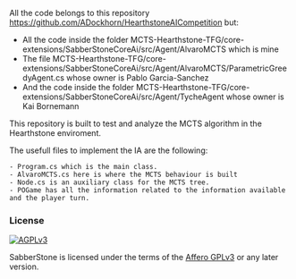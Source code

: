 
All the code belongs to this repository https://github.com/ADockhorn/HearthstoneAICompetition but:

  - All the code inside the folder MCTS-Hearthstone-TFG/core-extensions/SabberStoneCoreAi/src/Agent/AlvaroMCTS which is mine
  - The file MCTS-Hearthstone-TFG/core-extensions/SabberStoneCoreAi/src/Agent/AlvaroMCTS/ParametricGreedyAgent.cs whose owner is Pablo         Garcia-Sanchez
  - And the code inside the folder MCTS-Hearthstone-TFG/core-extensions/SabberStoneCoreAi/src/Agent/TycheAgent whose owner is Kai Bornemann


  This repository is built to test and analyze the MCTS algorithm in the Hearthstone enviroment.

  The usefull files to implement the IA are the following:

    - Program.cs which is the main class.
    - AlvaroMCTS.cs here is where the MCTS behaviour is built
    - Node.cs is an auxiliary class for the MCTS tree.
    - POGame has all the information related to the information available and the player turn.

### License

[![AGPLv3](https://www.gnu.org/graphics/agplv3-88x31.png)](http://choosealicense.com/licenses/agpl-3.0/)

SabberStone is licensed under the terms of the
[Affero GPLv3](https://www.gnu.org/licenses/agpl-3.0.en.html) or any later version.
